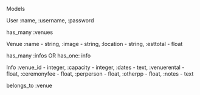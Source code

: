 Models

User
:name, :username, :password

has_many :venues


Venue
:name - string, :image - string, :location - string, :esttotal - float

has_many :infos OR has_one: info


Info
:venue_id - integer, :capacity - integer, :dates - text, :venuerental - float, :ceremonyfee - float,
:perperson - float, :otherpp - float, :notes - text 

belongs_to :venue